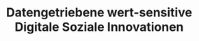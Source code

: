 ---
id: "ws-dsi" # nochmal überlegen
method: "Projektseminar"
institution: "Fakultät für Mathematik, Informatik und Naturwissenschaften"
title: "Datengetriebene wert-sensitive Digitale Soziale Innovationen"
title_project:
title_short: "WS DSI"
period: "Apr 23 ­­- May 24 (12 months)"
foerderlinie: "Transferorientierte Data Literacy"
round: "2"
lecture2go:
uhh_url: "https://www.hcl.uni-hamburg.de/ddlitlab/data-literacy-lehrlabor/zweite-foerderrunde/21-ws-dsi.html"
contributors: "Laura Fichtner"
mentor: "Larissa Gebken"
quote: "Um jedoch bei der Entwicklung einer DSI (Digitalen Sozialen Innovation) nicht mehr Schaden zu verursachen als zu helfen, ist die Betrachtung von Werten und der ethischen Perspektive unabdingbar."
text: |
    ## Ausrichtung des Lehrlabors

    Dieses Lehrlabor richtete sich im Studium Generale an Studierende aller Fächer. Ein Hauptziel war es, gesellschaftliche Herausforderungen mit Technologien zu adressieren und diese Herausforderungen direkt aus der Zivilgesellschaft zu generieren. Weiterhin war es Ziel des Lehrprojekts, Studierende für digitale soziale Innovationen bzw. wert-sensitive Technologieentwicklung zu sensibilisieren und ihnen die Möglichkeit zu geben, praktisch mit gemeinnützigen Organisationen zusammenzuarbeiten.

    Bereits im Studium sollte ein Raum für Erfahrungen mit interdisziplinären Arbeiten bereitgestellt werden, was in der Praxis, gerade im digitalen Bereich, von äußerster Wichtigkeit ist, und bei den Studierenden ein Bewusstsein für die ethischen und gesellschaftlichen Dimensionen digitaler Technologien schafft. Außerdem sollte den Studierenden Projekte ermöglicht werden, die tatsächlich auch einen positiven Effekt in der Welt haben beziehungsweise möglicherweise in der Praxis weiterentwickelt werden können.

    ## Rückblick und Ergebnisse

    In Kooperation mit der Hilfsorganisation Clubkinder e.V. wurde eine Anwendung entwickelt, die einen positiven Einfluss auf die Gesellschaft nehmen kann. Dazu wurden mithilfe von „Value Sensitive Design“ die Werte sowie die ethischen Dilemmata (z.B. Datenschutz vs. Individualisierung von Informationen) in den Blick genommen, die bei der Entwicklung der Anwendung berücksichtigt werden mussten. Auf dieser Basis konnten mit Design Thinking-Methoden Ideen entwickelt und reflektiert werden. Neben dem kreativen und verantwortungsvollen Umgang mit Daten wurden auch praktische Kompetenzen zum Beziehen, Verarbeiten und Visualisieren von Daten mit Jupyter Notebooks vermittelt.

    Auch die nötigen Python-Programmierkenntnisse konnten im Rahmen der Veranstaltung gelernt werden. Dadurch war dieses Angebot für alle Studierenden offen, deren unterschiedliche Fachperspektiven ausdrücklich erwünscht waren. Die Veranstaltung wurde im Wintersemester 23/24 als Blockseminar bzw. Hackathon durchgeführt.

image: "https://www.hcl.uni-hamburg.de/16954393/alexander-sinn-kgltfcgfc28-unsplash-733x414-b3579c0bf0dbc8eb96973d5799eec2683cf31ced.jpg"
image_credit: "alexander sinn / unsplash"
link_external: "https://clubkinder.de/"
stine: "WiSe 2023/24: Projektseminar https://www.stine.uni-hamburg.de/scripts/mgrqispi.dll?APPNAME=CampusNet&PRGNAME=COURSEDETAILS&ARGUMENTS=-N000000000000001,-N000605,-N0,-N387473992990420,-N387473992958421,-N0,-N0,-N3,-AQf6-mYmqcUmmRYRfQuWbPzAF7uKvWYLNQSRHWQpdCfGuOMKMvq6YPNmQxWf9mMLurq6qYUm6mDKWfzR3Hz9NvWpHHgPDvZUeQzUNVWmVmfP6cqoU4SRyPQWWQMBNc-RqeZoYvSRoHQUoRI7ZVNetYbNZ3uUtOQWdWfD9xUWL3IWxVuPePqLoVqyZeDWSPZnjeumCmzPZQDLgQdAA4gUhQjHBfB7ZVZWhWMoLPM5PPgmTeNHlRqHWeZUBmumXWWPfYgWXcMWEmI5BYuWI7Y7jOYmIfIUTRjAVRWpVHbZeVBPKcSU-7-ewQNcjQNmevMKWvNL6HjPCWvZMRBGaxuWTcDPPe-RfYQHtRfUArDPMPSHAObZjffwa4QHsWoWCWdLAHNa-7NUaxSeZxd6HrqH8QWHYHYGbPZDNcze9RdLExQoAYDKZmMWpCQ5fQYU0fdUJWdmuQB5-RMRsmMpfrgUMQkZLOSK94ULMQDAvcumHWoi-PonNmYZYPWnZrq7teDVFVBAqeDGIeQHjQ-c9eDZ7ef5kWgRSON5NQM5dc-e6PDPlHURv4MU7coWQPBUUPZKkfBRsmYWuQBZumooxfz5IQjpVeMHJOjAQ7dL9WDAKfqmXcgp6fYmkOdZsxYoevBFAOMLavQ5JQuiZxuP-RWWCOzwAmzfw3uajW-PHPNWtRQn-W-WuWfLZmz5TRjWe4uLQcZLEvSWJRffFVMWlWY5CRUKMxZoQQQR9eZ5h3I7ZYB9Fvd6t3Q5JvY6X4BW7QDZx"
---
